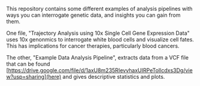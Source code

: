 This repository contains some different examples of analysis pipelines with ways you can interrogate genetic data, and insights you can gain from them. 

One file, "Trajectory Analysis using 10x Single Cell Gene Expression Data" uses 10x genonmics to interrogate white blood cells and visualize cell fates. 
This has implications for cancer therapies, particularly blood cancers.

The other, "Example Data Analysis Pipeline", extracts data from a VCF file that can be found [https://drive.google.com/file/d/1axU8m235RIevvhaxUIRPeToIlcdxs3Dg/view?usp=sharing](here) 
and gives descriptive statistics and plots. 
